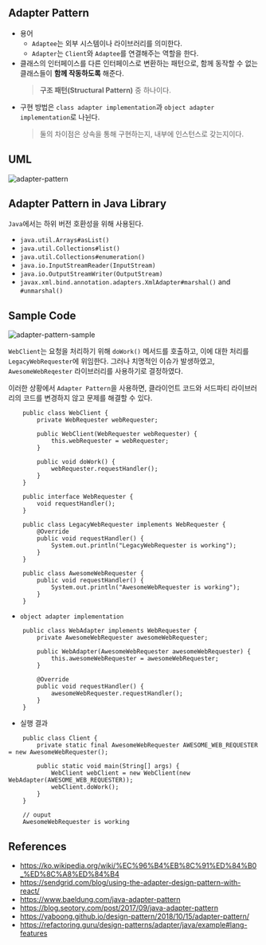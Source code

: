## Adapter Pattern
- 용어
    - `Adaptee`는 외부 시스템이나 라이브러리를 의미한다.
    - `Adapter`는 `Client`와 `Adaptee`를 연결해주는 역할을 한다.
- 클래스의 인터페이스를 다른 인터페이스로 변환하는 패턴으로, 함께 동작할 수 없는 클래스들이 **함께 작동하도록** 해준다.
    > **구조 패턴(Structural Pattern)** 중 하나이다.
- 구현 방법은 `class adapter implementation`과 `object adapter implementation`로 나뉜다.
    > 둘의 차이점은 상속을 통해 구현하는지, 내부에 인스턴스로 갖는지이다.

## UML
![adapter-pattern](https://t1.daumcdn.net/cfile/tistory/994FEF33599FB0D01D)

## Adapter Pattern in Java Library
`Java`에서는 하위 버전 호환성을 위해 사용된다.
- `java.util.Arrays#asList()`
- `java.util.Collections#list()`
- `java.util.Collections#enumeration()`
- `java.io.InputStreamReader(InputStream)`
- `java.io.OutputStreamWriter(OutputStream)`
- `javax.xml.bind.annotation.adapters.XmlAdapter#marshal()` and `#unmarshal()`

## Sample Code
![adapter-pattern-sample](https://user-images.githubusercontent.com/28993371/61036601-5dadb380-a404-11e9-96b1-9c5d8a10bc41.png)

`WebClient`는 요청을 처리하기 위해 `doWork()` 메서드를 호출하고, 이에 대한 처리를 `LegacyWebRequester`에 위임한다.
그러나 치명적인 이슈가 발생하였고, `AwesomeWebReqester` 라이브러리를 사용하기로 결정하였다.

이러한 상황에서 `Adapter Pattern`을 사용하면, 클라이언트 코드와 서드파티 라이브러리의 코드를 변경하지 않고 문제를 해결할 수 있다.
~~~
    public class WebClient {
        private WebRequester webRequester;
    
        public WebClient(WebRequester webRequester) {
            this.webRequester = webRequester;
        }
    
        public void doWork() {
            webRequester.requestHandler();
        }
    }
    
    public interface WebRequester {
        void requestHandler();
    }
    
    public class LegacyWebRequester implements WebRequester {
        @Override
        public void requestHandler() {
            System.out.println("LegacyWebRequester is working");
        }
    }
    
    public class AwesomeWebRequester {
        public void requestHandler() {
            System.out.println("AwesomeWebRequester is working");
        }
    }
~~~

- `object adapter implementation`
~~~
    public class WebAdapter implements WebRequester {
        private AwesomeWebRequester awesomeWebRequester;
    
        public WebAdapter(AwesomeWebRequester awesomeWebRequester) {
            this.awesomeWebRequester = awesomeWebRequester;
        }
    
        @Override
        public void requestHandler() {
            awesomeWebRequester.requestHandler();
        }
    }
~~~

- 실행 결과
~~~
    public class Client {
        private static final AwesomeWebRequester AWESOME_WEB_REQUESTER = new AwesomeWebRequester();
    
        public static void main(String[] args) {
            WebClient webClient = new WebClient(new WebAdapter(AWESOME_WEB_REQUESTER));
            webClient.doWork();
        }
    }
    
    // ouput
    AwesomeWebRequester is working
~~~

## References
- https://ko.wikipedia.org/wiki/%EC%96%B4%EB%8C%91%ED%84%B0_%ED%8C%A8%ED%84%B4
- https://sendgrid.com/blog/using-the-adapter-design-pattern-with-react/
- https://www.baeldung.com/java-adapter-pattern
- https://blog.seotory.com/post/2017/09/java-adapter-pattern
- https://yaboong.github.io/design-pattern/2018/10/15/adapter-pattern/
- https://refactoring.guru/design-patterns/adapter/java/example#lang-features